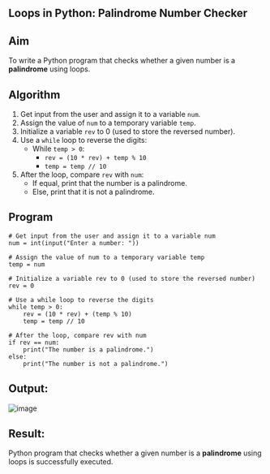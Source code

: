 ## Loops in Python: Palindrome Number Checker

## Aim
To write a Python program that checks whether a given number is a **palindrome** using loops.

## Algorithm
1. Get input from the user and assign it to a variable `num`.
2. Assign the value of `num` to a temporary variable `temp`.
3. Initialize a variable `rev` to 0 (used to store the reversed number).
4. Use a `while` loop to reverse the digits:
   - While `temp > 0`:
     - `rev = (10 * rev) + temp % 10`
     - `temp = temp // 10`
5. After the loop, compare `rev` with `num`:
   - If equal, print that the number is a palindrome.
   - Else, print that it is not a palindrome.

## Program
```
# Get input from the user and assign it to a variable num
num = int(input("Enter a number: "))

# Assign the value of num to a temporary variable temp
temp = num

# Initialize a variable rev to 0 (used to store the reversed number)
rev = 0

# Use a while loop to reverse the digits
while temp > 0:
    rev = (10 * rev) + (temp % 10)
    temp = temp // 10

# After the loop, compare rev with num
if rev == num:
    print("The number is a palindrome.")
else:
    print("The number is not a palindrome.")

```
## Output:
![image](https://github.com/user-attachments/assets/189601c9-3b2b-4397-93e6-2952ce0706e3)


## Result:
 Python program that checks whether a given number is a **palindrome** using loops is successfully executed.


